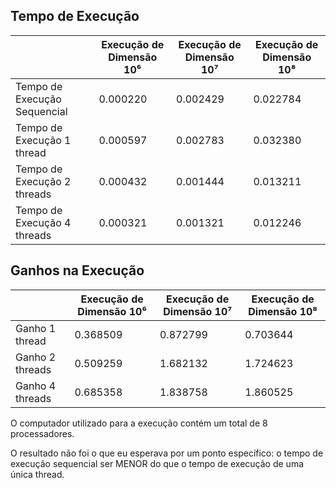 
## Tempo de Execução


|                              | Execução de Dimensão 10⁶ | Execução de Dimensão 10⁷ | Execução de Dimensão 10⁸ |
|------------------------------|--------------------------|--------------------------|--------------------------|
| Tempo de Execução Sequencial | 0.000220                 | 0.002429                 | 0.022784                 |
| Tempo de Execução 1 thread   | 0.000597                 | 0.002783                 | 0.032380                 |
| Tempo de Execução 2 threads  | 0.000432                 | 0.001444                 | 0.013211                 |
| Tempo de Execução 4 threads  | 0.000321                 | 0.001321                 | 0.012246                 |


## Ganhos na Execução


|                 | Execução de Dimensão 10⁶ | Execução de Dimensão 10⁷ | Execução de Dimensão 10⁸ |
|-----------------|--------------------------|--------------------------|--------------------------|
| Ganho 1 thread  | 0.368509                 | 0.872799                 | 0.703644                 |
| Ganho 2 threads | 0.509259                 | 1.682132                 | 1.724623                 |
| Ganho 4 threads | 0.685358                 | 1.838758                 | 1.860525                 |



O computador utilizado para a execução contém um total de 8 processadores.

O resultado não foi o que eu esperava por um ponto específico: o tempo de execução sequencial ser MENOR do que o tempo de execução de uma única thread.